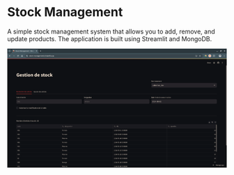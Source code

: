 # Stock Management

A simple stock management system that allows you to add, remove, and update products.
The application is built using Streamlit and MongoDB.


![presentation](assets/image.png)
